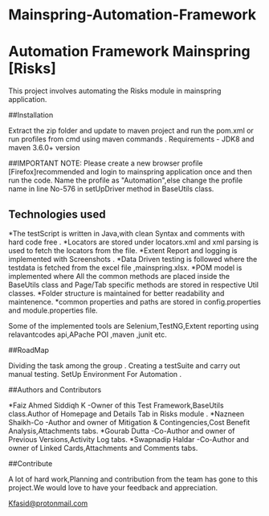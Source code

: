 # Mainspring-Automation-Framework

   # Automation Framework Mainspring [Risks]
   
   This project involves automating the Risks module in mainspring application.
   
   ##Installation
   
   Extract the zip folder and update to maven project and run the pom.xml or run profiles from cmd using maven commands .
   Requirements - JDK8 and maven 3.6.0+ version
   
   
   ##IMPORTANT NOTE:
   Please create a new browser profile [Firefox]recommended and login to mainspring application once and then run the code.
   Name the profile as "Automation",else change the profile name in line No-576 in setUpDriver method in BaseUtils class.
   
   ## Technologies used 
   
   *The testScript is written in Java,with clean Syntax and comments with hard code free .
   *Locators are stored under locators.xml and xml parsing is used to fetch the locators from the file.
   *Extent Report and logging is implemented with Screenshots .
   *Data Driven testing is followed where the testdata is fetched from the excel file ,mainspring.xlsx.
   *POM model is implemented where All the common methods are placed inside the BaseUtils class and Page/Tab specific methods are stored in respective Util classes.
   *Folder structure is maintained for better readability and maintenence.
   *common properties and paths are stored in config.properties and module.properties file.
   
   Some of the implemented tools are Selenium,TestNG,Extent reporting using relavantcodes api,APache POI ,maven ,junit etc.
   
   ##RoadMap
   
   Dividing the task among the group .
   Creating a testSuite and carry out manual testing.
   SetUp Environment For Automation .
  
  ##Authors and Contributors
  
  *Faiz Ahmed Siddiqh K -Owner of this Test Framework,BaseUtils class.Author of Homepage and Details Tab in Risks module . 
  *Nazneen Shaikh-Co    -Author and owner of Mitigation & Contingencies,Cost Benefit Analysis,Attachments tabs.
  *Gourab Dutta         -Co-Author and owner of Previous Versions,Activity Log tabs.
  *Swapnadip Haldar     -Co-Author and owner of Linked Cards,Attachments and Comments tabs.
  
  ##Contribute
  
  A lot of hard work,Planning and contribution from the team has gone to this project.We would love to have your feedback and appreciation.
  
  Kfasid@protonmail.com
   
